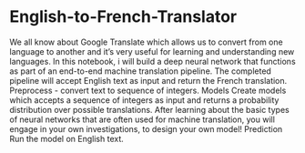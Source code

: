 # English-to-French-Translator
We all know about Google Translate which allows us to convert from one language to another and it’s very useful for learning and understanding new languages.
In this notebook, i will build a deep neural network that functions as part of an end-to-end machine translation pipeline. The completed pipeline will accept English text as input and return the French translation.
Preprocess - convert text to sequence of integers. Models Create models which accepts a sequence of integers as input and returns a probability distribution over possible translations.
After learning about the basic types of neural networks that are often used for machine translation, you will engage in your own investigations, to design your own model! Prediction Run the model on English text.

